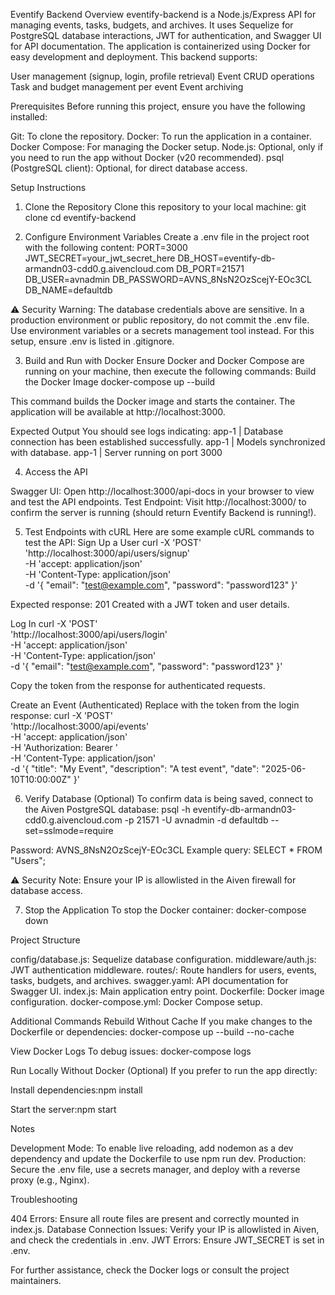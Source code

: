 Eventify Backend
Overview
eventify-backend is a Node.js/Express API for managing events, tasks, budgets, and archives. It uses Sequelize for PostgreSQL database interactions, JWT for authentication, and Swagger UI for API documentation. The application is containerized using Docker for easy development and deployment.
This backend supports:

User management (signup, login, profile retrieval)
Event CRUD operations
Task and budget management per event
Event archiving

Prerequisites
Before running this project, ensure you have the following installed:

Git: To clone the repository.
Docker: To run the application in a container.
Docker Compose: For managing the Docker setup.
Node.js: Optional, only if you need to run the app without Docker (v20 recommended).
psql (PostgreSQL client): Optional, for direct database access.

Setup Instructions
1. Clone the Repository
Clone this repository to your local machine:
git clone <repository-url>
cd eventify-backend

2. Configure Environment Variables
Create a .env file in the project root with the following content:
PORT=3000
JWT_SECRET=your_jwt_secret_here
DB_HOST=eventify-db-armandn03-cdd0.g.aivencloud.com
DB_PORT=21571
DB_USER=avnadmin
DB_PASSWORD=AVNS_8NsN2OzScejY-EOc3CL
DB_NAME=defaultdb


⚠️ Security Warning: The database credentials above are sensitive. In a production environment or public repository, do not commit the .env file. Use environment variables or a secrets management tool instead. For this setup, ensure .env is listed in .gitignore.

3. Build and Run with Docker
Ensure Docker and Docker Compose are running on your machine, then execute the following commands:
Build the Docker Image
docker-compose up --build


This command builds the Docker image and starts the container.
The application will be available at http://localhost:3000.

Expected Output
You should see logs indicating:
app-1  | Database connection has been established successfully.
app-1  | Models synchronized with database.
app-1  | Server running on port 3000

4. Access the API

Swagger UI: Open http://localhost:3000/api-docs in your browser to view and test the API endpoints.
Test Endpoint: Visit http://localhost:3000/ to confirm the server is running (should return Eventify Backend is running!).

5. Test Endpoints with cURL
Here are some example cURL commands to test the API:
Sign Up a User
curl -X 'POST' \
  'http://localhost:3000/api/users/signup' \
  -H 'accept: application/json' \
  -H 'Content-Type: application/json' \
  -d '{
  "email": "test@example.com",
  "password": "password123"
}'


Expected response: 201 Created with a JWT token and user details.

Log In
curl -X 'POST' \
  'http://localhost:3000/api/users/login' \
  -H 'accept: application/json' \
  -H 'Content-Type: application/json' \
  -d '{
  "email": "test@example.com",
  "password": "password123"
}'


Copy the token from the response for authenticated requests.

Create an Event (Authenticated)
Replace <your-jwt-token> with the token from the login response:
curl -X 'POST' \
  'http://localhost:3000/api/events' \
  -H 'accept: application/json' \
  -H 'Authorization: Bearer <your-jwt-token>' \
  -H 'Content-Type: application/json' \
  -d '{
  "title": "My Event",
  "description": "A test event",
  "date": "2025-06-10T10:00:00Z"
}'

6. Verify Database (Optional)
To confirm data is being saved, connect to the Aiven PostgreSQL database:
psql -h eventify-db-armandn03-cdd0.g.aivencloud.com -p 21571 -U avnadmin -d defaultdb --set=sslmode=require


Password: AVNS_8NsN2OzScejY-EOc3CL
Example query: SELECT * FROM "Users";


⚠️ Security Note: Ensure your IP is allowlisted in the Aiven firewall for database access.

7. Stop the Application
To stop the Docker container:
docker-compose down

Project Structure

config/database.js: Sequelize database configuration.
middleware/auth.js: JWT authentication middleware.
routes/: Route handlers for users, events, tasks, budgets, and archives.
swagger.yaml: API documentation for Swagger UI.
index.js: Main application entry point.
Dockerfile: Docker image configuration.
docker-compose.yml: Docker Compose setup.

Additional Commands
Rebuild Without Cache
If you make changes to the Dockerfile or dependencies:
docker-compose up --build --no-cache

View Docker Logs
To debug issues:
docker-compose logs

Run Locally Without Docker (Optional)
If you prefer to run the app directly:

Install dependencies:npm install


Start the server:npm start



Notes

Development Mode: To enable live reloading, add nodemon as a dev dependency and update the Dockerfile to use npm run dev.
Production: Secure the .env file, use a secrets manager, and deploy with a reverse proxy (e.g., Nginx).

Troubleshooting

404 Errors: Ensure all route files are present and correctly mounted in index.js.
Database Connection Issues: Verify your IP is allowlisted in Aiven, and check the credentials in .env.
JWT Errors: Ensure JWT_SECRET is set in .env.

For further assistance, check the Docker logs or consult the project maintainers.
